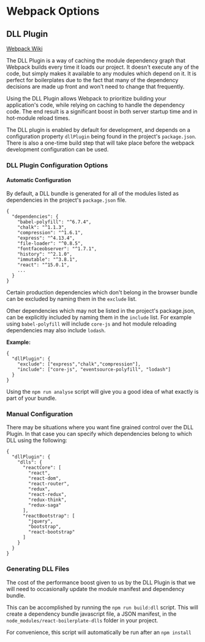 # Webpack Options

## DLL Plugin

[Webpack Wiki](https://github.com/webpack/docs/wiki/list-of-plugins#dllplugin)

The DLL Plugin is a way of caching the module dependency graph that Webpack builds every time it loads our project.  It doesn't execute any of the code, but simply makes it available to any modules which depend on it. It is perfect for boilerplates due to the fact that many of the dependency decisions are made up front and won't need to change that frequently.  

Using the DLL Plugin allows Webpack to prioritize building your application's code, while relying on caching to handle the dependency code.  The end result is a significant boost in both server startup time and in hot-module reload times.

The DLL plugin is enabled by default for development, and depends on a configuration property `dllPlugin` being found in the project's `package.json`.  There is also a one-time build step that will take place before the webpack development configuration can be used.

### DLL Plugin Configuration Options

#### Automatic Configuration

By default, a DLL bundle is generated for all of the modules listed as dependencies in the project's `package.json` file. 

```
{
  "dependencies": {
    "babel-polyfill": "^6.7.4",
    "chalk": "^1.1.3",
    "compression": "^1.6.1",
    "express": "^4.13.4",
    "file-loader": "^0.8.5",
    "fontfaceobserver": "^1.7.1",
    "history": "^2.1.0",
    "immutable": "^3.8.1",
    "react": "^15.0.1",
    ...
  }
}
```

Certain production dependencies which don't belong in the browser bundle can be excluded by naming them in the `exclude` list. 

Other dependencies which may not be listed in the project's package.json, can be explicitly included by naming them in the `include` list.  For example using `babel-polyfill` will include `core-js` and hot module reloading dependencies may also include `lodash`.  

**Example:**

```
{
  "dllPlugin": {
    "exclude": ["express","chalk","compression"],
    "include": ["core-js", "eventsource-polyfill", "lodash"]
  }
}
```

Using the `npm run analyse` script will give you a good idea of what exactly is part of your bundle.

### Manual Configuration

There may be situations where you want fine grained control over the DLL Plugin.  In that case you can specify which dependencies belong to which DLL using the following: 

```
{
  "dllPlugin": {
    "dlls": {
      "reactCore": [
        "react",
        "react-dom",
        "react-router",
        "redux",
        "react-redux",
        "redux-think",
        "redux-saga"
      ],
      "reactBootstrap": [
        "jquery",
        "bootstrap",
        "react-bootstrap"
      ]
    }
  }
}
```

### Generating DLL Files

The cost of the performance boost given to us by the DLL Plugin is that we will need to occasionally update the module manifest and dependency bundle.  

This can be accomplished by running the `npm run build:dll` script. This will create a dependency bundle javascript file, a JSON manifest, in the `node_modules/react-boilerplate-dlls` folder in your project.

For convenience, this script will automatically be run after an `npm install`
